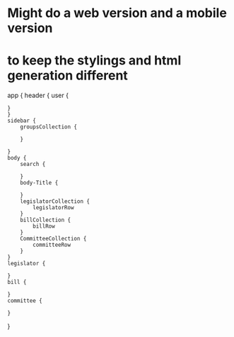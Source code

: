 # Might do a web version and a mobile version
# to keep the stylings and html generation different

app {
    header {
        user {

    }
    }
    sidebar {
        groupsCollection {

        }

    }
    body {
        search {

        }
        body-Title {

        }
        legislatorCollection {
            legislatorRow
        }
        billCollection {
            billRow
        }
        CommitteeCollection {
            committeeRow
        }
    }
    legislator {

    }
    bill {

    }
    committee {

    }

}